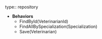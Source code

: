 type:: repository

- **Behaviors**
	- FindById(VeterinarianId)
	- FindAllBySpecialization(Specialization)
	- Save(Veterinarian)